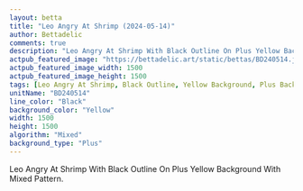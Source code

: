 ```yaml
---
layout: betta
title: "Leo Angry At Shrimp (2024-05-14)"
author: Bettadelic
comments: true
description: "Leo Angry At Shrimp With Black Outline On Plus Yellow Background With Mixed Pattern."
actpub_featured_image: "https://bettadelic.art/static/bettas/BD240514.jpg"
actpub_featured_image_width: 1500
actpub_featured_image_height: 1500
tags: [Leo Angry At Shrimp, Black Outline, Yellow Background, Plus Background Pattern, Mixed Pattern, May 2024]
unitName: "BD240514"
line_color: "Black"
background_color: "Yellow"
width: 1500
height: 1500
algorithm: "Mixed"
background_type: "Plus"
---
```


Leo Angry At Shrimp With Black Outline On Plus Yellow Background With Mixed Pattern.
